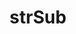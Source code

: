 ---
title: strSub
permalink: /commands/miscellaneous#string-substitution
parent: Miscellaneous Commands
grand_parent: Commands
nav_order: 1
---